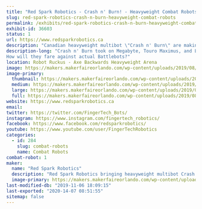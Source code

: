 ```yaml
---
title: "Red Spark Robotics - Crash n' Burn! - Heavyweight Combat Robots"
slug: red-spark-robotics-crash-n-burn-heavyweight-combat-robots
permalink: /exhibits/red-spark-robotics-crash-n-burn-heavyweight-combat-robots/
exhibit-id: 36603
status: 1
url: https://www.redsparkrobotics.ca
description: "Canadian heavyweight multibot \"Crash n' Burn\" are making the trip to entertain YOU!"
description-long: "Crash n' Burn took on Megabyte, Touro Maximus, and Last Rites at RoboGames.
How will they fare against actual Battlebots?"
location: Robot Ruckus - Axe Backwards Heavyweight Arena
image: https://makers.makerfaireorlando.com/wp-content/uploads/2019/08/CnB-YouTube-thumbnail-1024x576.png
image-primary:
  thumbnail: https://makers.makerfaireorlando.com/wp-content/uploads/2019/08/CnB-YouTube-thumbnail-150x150.png
  medium: https://makers.makerfaireorlando.com/wp-content/uploads/2019/08/CnB-YouTube-thumbnail-300x169.png
  large: https://makers.makerfaireorlando.com/wp-content/uploads/2019/08/CnB-YouTube-thumbnail-1024x576.png
  full: https://makers.makerfaireorlando.com/wp-content/uploads/2019/08/CnB-YouTube-thumbnail.png
website: https://www.redsparkrobotics.ca
email: 
twitter: https://twitter.com/FingerTech_Bots/
instagram: https://www.instagram.com/fingertech_robotics/
facebook: https://www.facebook.com/redsparkrobotics/
youtube: https://www.youtube.com/user/FingerTechRobotics
categories:
  - id: 284
    slug: combat-robots
    name: Combat Robots
combat-robot: 1
maker:
  name: "Red Spark Robotics"
  description: "Red Spark Robotics bringing heavyweight multibot Crash n’ Burn to entertain the audience at Robot Ruckus!"
  image-primary: https://makers.makerfaireorlando.com/wp-content/uploads/2019/08/Red-Spark-Robotics-full-color-600x454.png
last-modified-db: "2019-11-06 18:09:15"
last-exported: "2020-14-07 08:51:55"
sitemap: false
---
```

